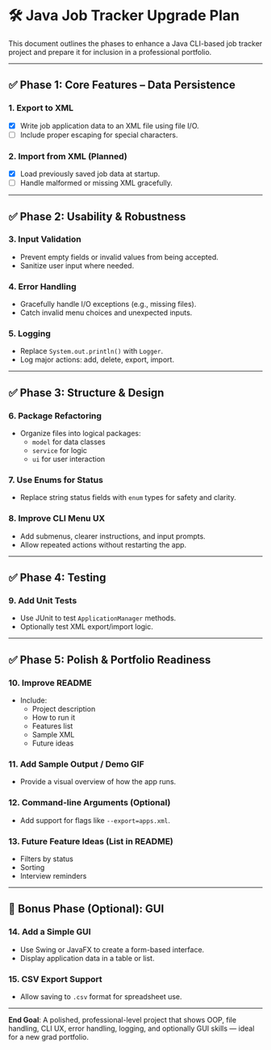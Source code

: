 # 🛠️ Java Job Tracker Upgrade Plan

This document outlines the phases to enhance a Java CLI-based job tracker project and prepare it for inclusion in a professional portfolio.

---

## ✅ Phase 1: Core Features – Data Persistence

### 1. Export to XML
- [X] Write job application data to an XML file using file I/O.
- [ ] Include proper escaping for special characters.

### 2. Import from XML (Planned)
- [X] Load previously saved job data at startup.
- [ ] Handle malformed or missing XML gracefully.

---

## ✅ Phase 2: Usability & Robustness

### 3. Input Validation
- Prevent empty fields or invalid values from being accepted.
- Sanitize user input where needed.

### 4. Error Handling
- Gracefully handle I/O exceptions (e.g., missing files).
- Catch invalid menu choices and unexpected inputs.

### 5. Logging
- Replace `System.out.println()` with `Logger`.
- Log major actions: add, delete, export, import.

---

## ✅ Phase 3: Structure & Design

### 6. Package Refactoring
- Organize files into logical packages:
  - `model` for data classes
  - `service` for logic
  - `ui` for user interaction

### 7. Use Enums for Status
- Replace string status fields with `enum` types for safety and clarity.

### 8. Improve CLI Menu UX
- Add submenus, clearer instructions, and input prompts.
- Allow repeated actions without restarting the app.

---

## ✅ Phase 4: Testing

### 9. Add Unit Tests
- Use JUnit to test `ApplicationManager` methods.
- Optionally test XML export/import logic.

---

## ✅ Phase 5: Polish & Portfolio Readiness

### 10. Improve README
- Include:
  - Project description
  - How to run it
  - Features list
  - Sample XML
  - Future ideas

### 11. Add Sample Output / Demo GIF
- Provide a visual overview of how the app runs.

### 12. Command-line Arguments (Optional)
- Add support for flags like `--export=apps.xml`.

### 13. Future Feature Ideas (List in README)
- Filters by status
- Sorting
- Interview reminders

---

## 🌟 Bonus Phase (Optional): GUI

### 14. Add a Simple GUI
- Use Swing or JavaFX to create a form-based interface.
- Display application data in a table or list.

### 15. CSV Export Support
- Allow saving to `.csv` format for spreadsheet use.

---

**End Goal**: A polished, professional-level project that shows OOP, file handling, CLI UX, error handling, logging, and optionally GUI skills — ideal for a new grad portfolio.
